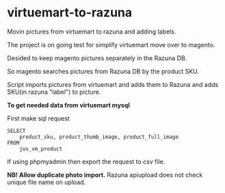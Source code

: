 # virtuemart-to-razuna
Movin pictures from virtuemart to razuna and adding labels.

The project is on going test for simplify virtuemart move over to magento.

Desided to keep magento pictures separately in the Razuna DB.

So magento searches pictures from Razuna DB by the product SKU. 

Script imports pictures from virtuemart and adds them to Razuna and adds SKU(in razuna "label") to picture.

**To get needed data from virtuemart mysql**

First make sql request

```
SELECT
    product_sku, product_thumb_image, product_full_image
FROM
    jos_vm_product
```

If using phpmyadmin then export the request to csv file.

**NB! Allow duplicate photo import.**
Razuna apiupload does not check unique file name on upload.
